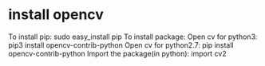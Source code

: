 # install opencv

To install pip:  sudo easy_install pip
To install  package:
Open cv for python3:    pip3 install opencv-contrib-python
Open cv for python2.7:  pip install opencv-contrib-python
Import the package(in python):
import cv2
